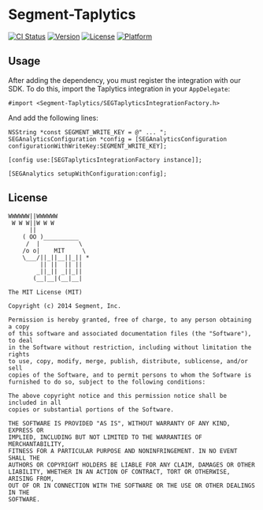 # Segment-Taplytics

[![CI Status](http://img.shields.io/travis/segment-integrations/analytics-ios-integration-taplytics.svg?style=flat)](https://travis-ci.org/segment-integrations/analytics-ios-integration-taplytics)
[![Version](https://img.shields.io/cocoapods/v/Segment-Taplytics.svg?style=flat)](http://cocoapods.org/pods/Segment-Taplytics)
[![License](https://img.shields.io/cocoapods/l/Segment-Taplytics.svg?style=flat)](http://cocoapods.org/pods/Segment-Taplytics)
[![Platform](https://img.shields.io/cocoapods/p/Segment-Taplytics.svg?style=flat)](http://cocoapods.org/pods/Segment-Taplytics)

## Usage

After adding the dependency, you must register the integration with our SDK.  To do this, import the Taplytics integration in your `AppDelegate`:

```
#import <Segment-Taplytics/SEGTaplyticsIntegrationFactory.h>
```

And add the following lines:

```
NSString *const SEGMENT_WRITE_KEY = @" ... ";
SEGAnalyticsConfiguration *config = [SEGAnalyticsConfiguration configurationWithWriteKey:SEGMENT_WRITE_KEY];

[config use:[SEGTaplyticsIntegrationFactory instance]];

[SEGAnalytics setupWithConfiguration:config];

```

## License

```
WWWWWW||WWWWWW
 W W W||W W W
      ||
    ( OO )__________
     /  |           \
    /o o|    MIT     \
    \___/||_||__||_|| *
         || ||  || ||
        _||_|| _||_||
       (__|__|(__|__|

The MIT License (MIT)

Copyright (c) 2014 Segment, Inc.

Permission is hereby granted, free of charge, to any person obtaining a copy
of this software and associated documentation files (the "Software"), to deal
in the Software without restriction, including without limitation the rights
to use, copy, modify, merge, publish, distribute, sublicense, and/or sell
copies of the Software, and to permit persons to whom the Software is
furnished to do so, subject to the following conditions:

The above copyright notice and this permission notice shall be included in all
copies or substantial portions of the Software.

THE SOFTWARE IS PROVIDED "AS IS", WITHOUT WARRANTY OF ANY KIND, EXPRESS OR
IMPLIED, INCLUDING BUT NOT LIMITED TO THE WARRANTIES OF MERCHANTABILITY,
FITNESS FOR A PARTICULAR PURPOSE AND NONINFRINGEMENT. IN NO EVENT SHALL THE
AUTHORS OR COPYRIGHT HOLDERS BE LIABLE FOR ANY CLAIM, DAMAGES OR OTHER
LIABILITY, WHETHER IN AN ACTION OF CONTRACT, TORT OR OTHERWISE, ARISING FROM,
OUT OF OR IN CONNECTION WITH THE SOFTWARE OR THE USE OR OTHER DEALINGS IN THE
SOFTWARE.
```

